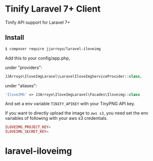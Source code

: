 # Tinify Laravel 7+ Client
Tinify API support for Laravel 7+

## Install

``` bash
$ composer require jjarroyo/laravel-iloveimg
```

Add this to your config/app.php, 

under "providers":
```php
JJArroyo\IloveImgLaravel\LaravelIloveImgServiceProvider::class,
```
under "aliases":

```php
'IloveIMG' => JJArroyo\IloveImgLaravel\Facades\Iloveimg::class
```


And set a env variable `TINIFY_APIKEY` with your TinyPNG API key.

If you want to directly upload the image to `aws s3`, you need set the env variables of following with your aws s3 credentials.

```php
ILOVEIMG_PROJECT_KEY=
ILOVEIMG_SECRET_KEY=
```


# laravel-iloveimg
